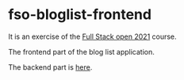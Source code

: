 # fso-bloglist-frontend
It is an exercise of the [Full Stack open 2021]( https://fullstackopen.com/en/ ) course.

The frontend part of the blog list application.

The backend part is [here]( https://github.com/gaoshanghui/fso-bloglist-backend ).
